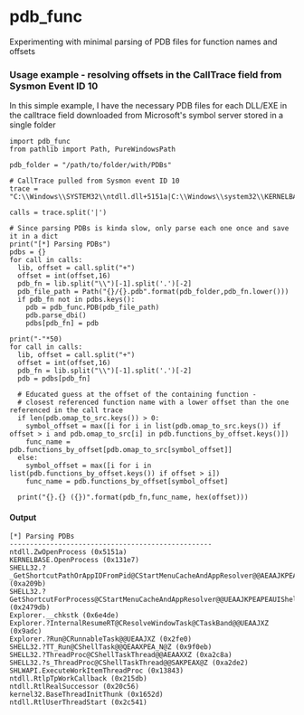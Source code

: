# pdb_func
Experimenting with minimal parsing of PDB files for function names and offsets

### Usage example - resolving offsets in the CallTrace field from Sysmon Event ID 10
In this simple example, I have the necessary PDB files for each DLL/EXE in the calltrace field downloaded from Microsoft's symbol server stored in a single folder

    import pdb_func
    from pathlib import Path, PureWindowsPath

    pdb_folder = "/path/to/folder/with/PDBs"

    # CallTrace pulled from Sysmon event ID 10
    trace = "C:\\Windows\\SYSTEM32\\ntdll.dll+5151a|C:\\Windows\\system32\\KERNELBASE.dll+131e7|C:\\Windows\\system32\\SHELL32.dll+a209b|C:\\Windows\\system32\\SHELL32.dll+2479db|C:\\Windows\\Explorer.EXE+6e4de|C:\\Windows\\Explorer.EXE+9adc|C:\\Windows\\Explorer.EXE+2fe0|C:\\Windows\\system32\\SHELL32.dll+9f0eb|C:\\Windows\\system32\\SHELL32.dll+a2c8a|C:\\Windows\\system32\\SHELL32.dll+a2de2|C:\\Windows\\system32\\SHLWAPI.dll+13843|C:\\Windows\\SYSTEM32\\ntdll.dll+215db|C:\\Windows\\SYSTEM32\\ntdll.dll+20c56|C:\\Windows\\system32\\kernel32.dll+1652d|C:\\Windows\\SYSTEM32\\ntdll.dll+2c541"

    calls = trace.split('|')

    # Since parsing PDBs is kinda slow, only parse each one once and save it in a dict
    print("[*] Parsing PDBs")
    pdbs = {}
    for call in calls:
      lib, offset = call.split("+")
      offset = int(offset,16)
      pdb_fn = lib.split("\\")[-1].split('.')[-2]
      pdb_file_path = Path("{}/{}.pdb".format(pdb_folder,pdb_fn.lower()))
      if pdb_fn not in pdbs.keys():
        pdb = pdb_func.PDB(pdb_file_path)
        pdb.parse_dbi()
        pdbs[pdb_fn] = pdb

    print("-"*50)
    for call in calls:
      lib, offset = call.split("+")
      offset = int(offset,16)
      pdb_fn = lib.split("\\")[-1].split('.')[-2]
      pdb = pdbs[pdb_fn]

      # Educated guess at the offset of the containing function - 
      # closest referenced function name with a lower offset than the one referenced in the call trace
      if len(pdb.omap_to_src.keys()) > 0:
        symbol_offset = max([i for i in list(pdb.omap_to_src.keys()) if offset > i and pdb.omap_to_src[i] in pdb.functions_by_offset.keys()])
        func_name = pdb.functions_by_offset[pdb.omap_to_src[symbol_offset]]
      else:
        symbol_offset = max([i for i in list(pdb.functions_by_offset.keys()) if offset > i])
        func_name = pdb.functions_by_offset[symbol_offset]

      print("{}.{} ({})".format(pdb_fn,func_name, hex(offset)))

#### Output

    [*] Parsing PDBs
    --------------------------------------------------
    ntdll.ZwOpenProcess (0x5151a)
    KERNELBASE.OpenProcess (0x131e7)
    SHELL32.?_GetShortcutPathOrAppIDFromPid@CStartMenuCacheAndAppResolver@@AEAAJKPEAGIPEAH1@Z (0xa209b)
    SHELL32.?GetShortcutForProcess@CStartMenuCacheAndAppResolver@@UEAAJKPEAPEAUIShellItem@@@Z (0x2479db)
    Explorer.__chkstk (0x6e4de)
    Explorer.?InternalResumeRT@CResolveWindowTask@CTaskBand@@UEAAJXZ (0x9adc)
    Explorer.?Run@CRunnableTask@@UEAAJXZ (0x2fe0)
    SHELL32.?TT_Run@CShellTask@@QEAAXPEA_N@Z (0x9f0eb)
    SHELL32.?ThreadProc@CShellTaskThread@@AEAAXXZ (0xa2c8a)
    SHELL32.?s_ThreadProc@CShellTaskThread@@SAKPEAX@Z (0xa2de2)
    SHLWAPI.ExecuteWorkItemThreadProc (0x13843)
    ntdll.RtlpTpWorkCallback (0x215db)
    ntdll.RtlRealSuccessor (0x20c56)
    kernel32.BaseThreadInitThunk (0x1652d)
    ntdll.RtlUserThreadStart (0x2c541)
